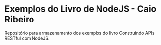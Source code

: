 # Exemplos do Livro de NodeJS - Caio Ribeiro
Repositório para armazenamento dos exemplos do livro Construindo APIs RESTful com NodeJS.
